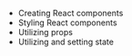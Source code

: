 - Creating React components
- Styling React components
- Utilizing props
- Utilizing and setting state